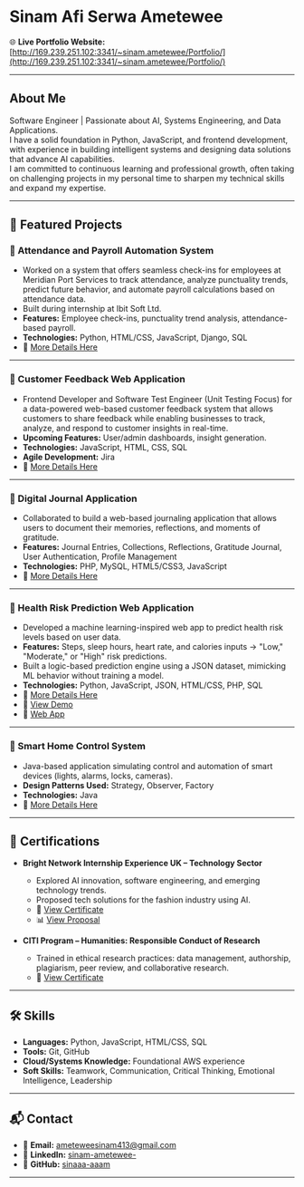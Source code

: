 # Sinam Afi Serwa Ametewee

🌐 **Live Portfolio Website:** [http://169.239.251.102:3341/~sinam.ametewee/Portfolio/](http://169.239.251.102:3341/~sinam.ametewee/Portfolio/)

---

## About Me
Software Engineer | Passionate about AI, Systems Engineering, and Data Applications.  
I have a solid foundation in Python, JavaScript, and frontend development, with experience in building intelligent systems and designing data solutions that advance AI capabilities.  
I am committed to continuous learning and professional growth, often taking on challenging projects in my personal time to sharpen my technical skills and expand my expertise.

---

## 🚀 Featured Projects

### 🔹 Attendance and Payroll Automation System
- Worked on a system that offers seamless check-ins for employees at Meridian Port Services to track attendance, analyze punctuality trends, predict future behavior, and automate payroll calculations based on attendance data.
- Built during internship at Ibit Soft Ltd.
- **Features:** Employee check-ins, punctuality trend analysis, attendance-based payroll.
- **Technologies:** Python, HTML/CSS, JavaScript, Django, SQL  
- 🔗 [More Details Here](https://github.com/Wazaaah/iBit_Soft_Project_.git)

---

### 🔹 Customer Feedback Web Application
- Frontend Developer and Software Test Engineer (Unit Testing Focus) for a data-powered web-based customer feedback system that allows customers to share feedback while enabling businesses to track, analyze, and respond to customer insights in real-time.
- **Upcoming Features:** User/admin dashboards, insight generation.
- **Technologies:** JavaScript, HTML, CSS, SQL  
- **Agile Development:** Jira  
- 🔗 [More Details Here](https://github.com/Delice782/DataSphere.git)

---

### 🔹 Digital Journal Application
- Collaborated to build a web-based journaling application that allows users to document their memories, reflections, and moments of gratitude.
- **Features:** Journal Entries, Collections, Reflections, Gratitude Journal, User Authentication, Profile Management
- **Technologies:** PHP, MySQL, HTML5/CSS3, JavaScript  
- 🔗 [More Details Here](https://github.com/nana-ntim/memoire.git)

---

### 🔹 Health Risk Prediction Web Application
- Developed a machine learning-inspired web app to predict health risk levels based on user data.
- **Features:** Steps, sleep hours, heart rate, and calories inputs → "Low," "Moderate," or "High" risk predictions.
- Built a logic-based prediction engine using a JSON dataset, mimicking ML behavior without training a model.
- **Technologies:** Python, JavaScript, JSON, HTML/CSS, PHP, SQL  
- 🔗 [More Details Here](https://github.com/sinaaa-aaam/MedAid.git)  
- 🎥 [View Demo](https://www.youtube.com/watch?v=6RNk1W3g038&feature=youtu.be)
- 🔗 [Web App](http://169.239.251.102:3341/~sinam.ametewee/MedAId/)

---

### 🔹 Smart Home Control System
- Java-based application simulating control and automation of smart devices (lights, alarms, locks, cameras).
- **Design Patterns Used:** Strategy, Observer, Factory
- **Technologies:** Java  
- 🔗 [More Details Here](https://github.com/sinaaa-aaam/SmartHomeController.git)

---

## 📜 Certifications

- **Bright Network Internship Experience UK – Technology Sector**  
  - Explored AI innovation, software engineering, and emerging technology trends.
  - Proposed tech solutions for the fashion industry using AI.
  - 🧠 [View Certificate](https://www.brightnetwork.co.uk/certificates/bright-network-ieuk-2023-techn_547ohyc2z4l8f0/)  
  - 📊 [View Proposal](https://docs.google.com/presentation/d/1gAIUG92Q9sd07HeP3cW_Tu-5YqEtbgQqRUv01eyJSlU/edit?usp=sharing)

- **CITI Program – Humanities: Responsible Conduct of Research**  
  - Trained in ethical research practices: data management, authorship, plagiarism, peer review, and collaborative research.  
  - 📄 [View Certificate](https://www.citiprogram.org/verify/?w86fdad98-439c-4ce1-8f20-866c8d5c5751-69005476)

---

## 🛠 Skills

- **Languages:** Python, JavaScript, HTML/CSS, SQL  
- **Tools:** Git, GitHub  
- **Cloud/Systems Knowledge:** Foundational AWS experience  
- **Soft Skills:** Teamwork, Communication, Critical Thinking, Emotional Intelligence, Leadership

---

## 📬 Contact

- 📧 **Email:** ameteweesinam413@gmail.com  
- 🔗 **LinkedIn:** [sinam-ametewee-](https://www.linkedin.com/in/sinam-ametewee-/)  
- 🧠 **GitHub:** [sinaaa-aaam](https://github.com/sinaaa-aaam)

---
